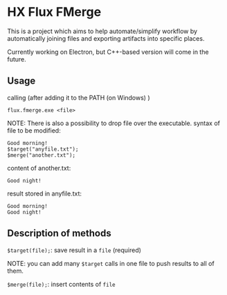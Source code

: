 # HX Flux FMerge
This is a project which aims to help automate/simplify workflow by automatically joining files and exporting artifacts into specific places.

Currently working on Electron, but C++-based version will come in the future.

## Usage
calling (after adding it to the PATH (on Windows) )
```
flux.fmerge.exe <file>
```
NOTE: There is also a possibility to drop file over the executable.
syntax of file to be modified:

```
Good morning!
$target("anyfile.txt");
$merge("another.txt");
```
content of another.txt:
```
Good night!
```
result stored in anyfile.txt:
```
Good morning!
Good night!
```

## Description of methods
`$target(file);`: save result in a `file` (required)

NOTE: you can add many `$target` calls in one file to push results to all of them.

`$merge(file);`: insert contents of `file`
